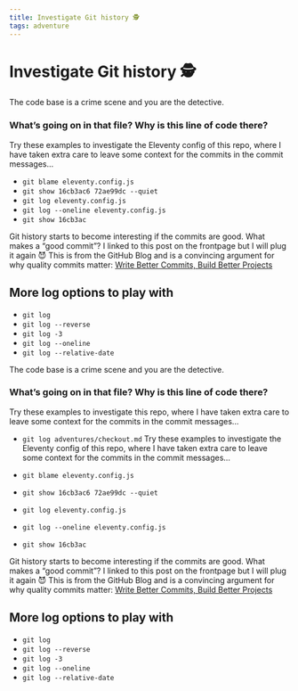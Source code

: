 ```yaml
---
title: Investigate Git history 🕵️
tags: adventure
---
```


# Investigate Git history 🕵️

The code base is a crime scene and you are the detective.

### What’s going on in that file? Why is this line of code there?

Try these examples to investigate the Eleventy config of this repo, where I have taken extra care to leave some context for the commits in the commit messages…

- `git blame eleventy.config.js`
- `git show 16cb3ac6 72ae99dc --quiet`
- `git log eleventy.config.js`
- `git log --oneline eleventy.config.js`
- `git show 16cb3ac`

Git history starts to become interesting if the commits are good. What makes a “good commit”? I linked to this post on the frontpage but I will plug it again 😈 This is from the GitHub Blog and is a convincing argument for why quality commits matter: [Write Better Commits, Build Better Projects](https://github.blog/2022-06-30-write-better-commits-build-better-projects/)

## More log options to play with

- `git log`
- `git log --reverse`
- `git log -3`
- `git log --oneline`
- `git log --relative-date`

The code base is a crime scene and you are the detective.

### What’s going on in that file? Why is this line of code there?

Try these examples to investigate this repo, where I have taken extra care to leave some context for the commits in the commit messages…

- `git log adventures/checkout.md`
Try these examples to investigate the Eleventy config of this repo, where I have taken extra care to leave some context for the commits in the commit messages…

- `git blame eleventy.config.js`
- `git show 16cb3ac6 72ae99dc --quiet`
- `git log eleventy.config.js`
- `git log --oneline eleventy.config.js`
- `git show 16cb3ac`

Git history starts to become interesting if the commits are good. What makes a “good commit”? I linked to this post on the frontpage but I will plug it again 😈 This is from the GitHub Blog and is a convincing argument for why quality commits matter: [Write Better Commits, Build Better Projects](https://github.blog/2022-06-30-write-better-commits-build-better-projects/)

## More log options to play with

- `git log`
- `git log --reverse`
- `git log -3`
- `git log --oneline`
- `git log --relative-date`
